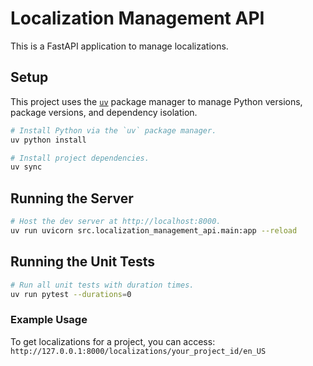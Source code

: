 # Localization Management API

This is a FastAPI application to manage localizations.

## Setup

This project uses the [`uv`] package manager to manage Python versions, package versions, and dependency isolation.

[`uv`]: https://docs.astral.sh/uv/

```bash
# Install Python via the `uv` package manager.
uv python install

# Install project dependencies.
uv sync
```

## Running the Server

```bash
# Host the dev server at http://localhost:8000.
uv run uvicorn src.localization_management_api.main:app --reload
```

## Running the Unit Tests

```bash
# Run all unit tests with duration times.
uv run pytest --durations=0
```

### Example Usage

To get localizations for a project, you can access:
`http://127.0.0.1:8000/localizations/your_project_id/en_US`
